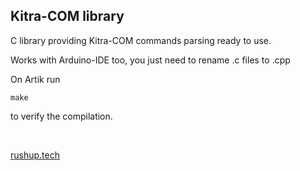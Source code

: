 Kitra-COM library
-----------------

C library providing Kitra-COM commands parsing ready to use.

Works with Arduino-IDE too, you just need to rename .c files to .cpp

On Artik run

~~~~~~~~~~~~~~~~~~~~~~~~~~~~~~~~~~~~~~~~~~~~~~~~~~~~~~~~~~~~~~~~~~~~~~~~~~~~~~~~
make
~~~~~~~~~~~~~~~~~~~~~~~~~~~~~~~~~~~~~~~~~~~~~~~~~~~~~~~~~~~~~~~~~~~~~~~~~~~~~~~~

to verify the compilation.

 

[rushup.tech](rushup.tech)
